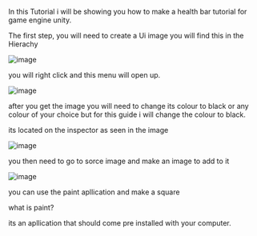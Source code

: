 In this Tutorial i will be showing you how to make a health bar tutorial for game engine unity.

The first step, you will need to create a Ui image  you will find this in the Hierachy 

![image](https://github.com/user-attachments/assets/73b7b8e5-86b1-43c2-bab5-92111220b44c)


you will right click and this menu will open up.

![image](https://github.com/user-attachments/assets/9d4d08b6-bd74-41a6-ba7a-c1b872f0f03e)

 
 after you get the image you will need to change its colour to black or any colour of your choice but for this guide i will change the colour to black.


its located on the inspector as seen in the image 


![image](https://github.com/user-attachments/assets/bb50bffe-f574-4fa7-ba9a-f02ff6e233c7)


you then need to go to sorce image  and make an image to add to it

![image](https://github.com/user-attachments/assets/aeb880b1-0be5-43b3-998c-7c64cfad3e8f)

you can use the paint apllication  and make a square 

what is paint?

its an apllication that should come pre installed with your computer.







